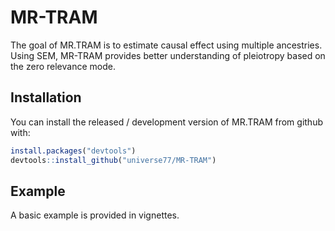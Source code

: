 
<!-- README.md is generated from README.Rmd. Please edit that file -->

# MR-TRAM

<!-- badges: start -->

<!-- badges: end -->

The goal of MR.TRAM is to estimate causal effect using multiple
ancestries. Using SEM, MR-TRAM provides better understanding of
pleiotropy based on the zero relevance mode.

## Installation

You can install the released / development version of MR.TRAM from
github with:

``` r
install.packages("devtools")
devtools::install_github("universe77/MR-TRAM")
```

## Example

A basic example is provided in vignettes.
